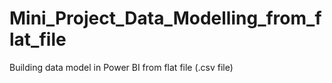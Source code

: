 # Mini_Project_Data_Modelling_from_flat_file
Building data model in Power BI from flat file (.csv file)
